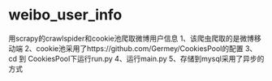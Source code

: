 # weibo_user_info
用scrapy的crawlspider和cookie池爬取微博用户信息
1、该爬虫爬取的是微博移动端
2、cookie池采用了https://github.com/Germey/CookiesPool的配置
3、cd 到 CookiesPool下运行run.py
4、运行main.py
5、存储到mysql采用了异步的方式


